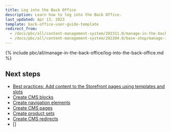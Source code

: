 ```yaml
---
title: Log into the Back Office
description: Learn how to log into the Back Office.
last_updated: Apr 13, 2023
template: back-office-user-guide-template
redirect_from:
  - /docs/pbc/all/content-management-system/202311.0/manage-in-the-back-office/log-into-the-back-office.html
  - /docs/pbc/all/content-management-system/202204.0/base-shop/manage-in-the-back-office/log-into-the-back-office.html
---
```


{% include pbc/all/manage-in-the-back-office/log-into-the-back-office.md %} <!-- To edit, see /_includes/pbc/all/manage-in-the-back-office/log-into-the-back-office.md -->

## Next steps

* [Best practices: Add content to the Storefront pages using templates and slots]()
* [Create CMS blocks](/docs/pbc/all/content-management-system/{{page.version}}/base-shop/manage-in-the-back-office/blocks/create-cms-blocks.html)
* [Create navigation elements](/docs/pbc/all/content-management-system/202311.0/manage-in-the-back-office/navigation/create-navigation-elements.html)
* [Create CMS pages](/docs/pbc/all/content-management-system/202311.0/manage-in-the-back-office/pages/create-cms-pages.html)
* [Create product sets](/docs/pbc/all/content-management-system/202311.0/manage-in-the-back-office/product-sets/create-product-sets.html)
* [Create CMS redirects](/docs/pbc/all/content-management-system/202311.0/manage-in-the-back-office/redirects/create-cms-redirects.html)
* []
